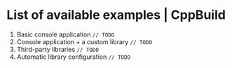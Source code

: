 # List of available examples | CppBuild

1. Basic console application `// TODO`
2. Console application + a custom library `// TODO`
3. Third-party libraries `// TODO`
4. Automatic library configuration `// TODO`
